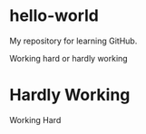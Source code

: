 # hello-world
My repository for learning GitHub.

Working hard or hardly working

# Hardly Working
Working Hard
